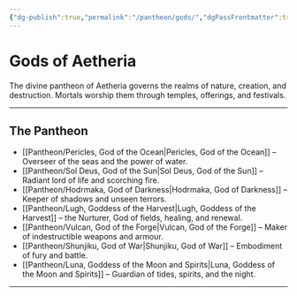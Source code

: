 ```yaml
---
{"dg-publish":true,"permalink":"/pantheon/gods/","dgPassFrontmatter":true}
---
```



# Gods of Aetheria

The divine pantheon of Aetheria governs the realms of nature, creation, and destruction. Mortals worship them through temples, offerings, and festivals.

---

## The Pantheon

- [[Pantheon/Pericles, God of the Ocean\|Pericles, God of the Ocean]] – Overseer of the seas and the power of water.  
- [[Pantheon/Sol Deus, God of the Sun\|Sol Deus, God of the Sun]] – Radiant lord of life and scorching fire.  
- [[Pantheon/Hodrmaka, God of Darkness\|Hodrmaka, God of Darkness]] – Keeper of shadows and unseen terrors.  
- [[Pantheon/Lugh, Goddess of the Harvest\|Lugh, Goddess of the Harvest]] – the Nurturer, God of fields, healing, and renewal.  
- [[Pantheon/Vulcan, God of the Forge\|Vulcan, God of the Forge]] – Maker of indestructible weapons and armour.  
- [[Pantheon/Shunjiku, God of War\|Shunjiku, God of War]] – Embodiment of fury and battle.  
- [[Pantheon/Luna, Goddess of the Moon and Spirits\|Luna, Goddess of the Moon and Spirits]] – Guardian of tides, spirits, and the night.

---


